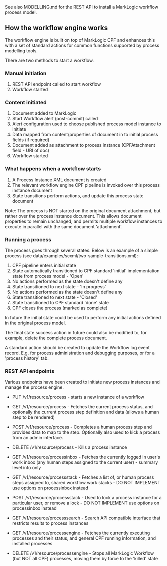 

See also MODELLING.md for the REST API to install a MarkLogic workflow process model.


## How the workflow engine works

The workflow engine is built on top of MarkLogic CPF and enhances this with a set of standard actions for common
functions supported by process modelling tools.

There are two methods to start a workflow.

### Manual initiation

1. REST API endpoint called to start workflow
2. Workflow started

### Content initiated

1. Document added to MarkLogic
2. Start Workflow alert (post-commit) called
3. Alert configuration used to choose published process model instance to initiate
4. Data mapped from content/properties of document in to initial process fields (if required)
5. Document added as attachment to process instance (CPFAttachment field - URI of doc)
6. Workflow started

### What happens when a workflow starts

1. A Process Instance XML document is created
2. The relevant workflow engine CPF pipeline is invoked over this process instance document
3. State transitions perform actions, and update this process state document

Note: The process is NOT started on the original document attachment, but rather over the process instance document.
This allows document properties to remain unchanged, and permits multiple workflow instances to execute in parallel with
the same document 'attachment'.

### Running a process

The process goes through several states. Below is an example of a simple process (see data/examples/scxml/two-sample-transitions.xml):-

1. CPF pipeline enters initial state
2. State automatically transitioned to CPF standard 'initial' implementation state from process model - 'Open'
3. No actions performed as the state doesn't define any
4. State transitioned to next state - 'In progress'
5. No actions performed as the state doesn't define any
6. State transitioned to next state - 'Closed'
7. State transitioned to CPF standard 'done' state
8. CPF closes the process (marked as complete)

In future the initial state could be used to perform any initial actions defined in the original process model.

The final state success action in future could also be modified to, for example, delete the complete process document.

A standard action should be created to update the Workflow log event record.
E.g. for process administration and debugging purposes, or for a 'process history' tab.

### REST API endpoints

Various endpoints have been created to initiate new process instances and manage the process engine.

- PUT /v1/resource/process - starts a new instance of a workflow
- GET /v1/resource/process - Fetches the current process status, and optionally the current process step definition and data (allows a human step to be rendered)
- POST /v1/resource/process - Completes a human process step and provides data to map to the step. Optionally also used to kick a process from an admin interface.
- DELETE /v1/resource/process - Kills a process instance
- GET /v1/resource/processinbox - Fetches the currently logged in user's work inbox (any human steps assigned to the current user) - summary level info only
- GET /v1/resource/processstack - Fetches a list of, or human process steps assigned to, shared workflow work stacks - DO NOT IMPLEMENT use options on processinbox instead
- POST /v1/resource/processstack - Used to lock a process instance for a particular user, or remove a lock - DO NOT IMPLEMENT use options on processinbox instead
- GET /v1/resource/processsearch - Search API compatible interface that restricts results to process instances

- GET /v1/resource/processengine - Fetches the currently executing processes and their status, and general CPF running information, and installed processes
- DELETE /v1/resource/processengine - Stops all MarkLogic Workflow (but NOT all CPF) processes, moving them by force to the 'killed' state
